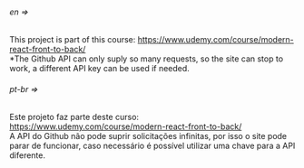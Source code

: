 ###### en =>

This project is part of this course: https://www.udemy.com/course/modern-react-front-to-back/  
*The Github API can only suply so many requests, so the site can stop to work, a different API key can be used if needed.  

###### pt-br =>

Este projeto faz parte deste curso: https://www.udemy.com/course/modern-react-front-to-back/  
A API do Github não pode suprir solicitações infinitas, por isso o site pode parar de funcionar, caso necessário é possível utilizar uma chave para a API diferente.
